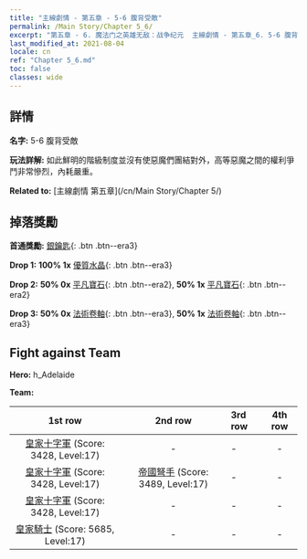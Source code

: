 ```yaml
---
title: "主線劇情 - 第五章 - 5-6 腹背受敵"
permalink: /Main Story/Chapter 5_6/
excerpt: "第五章 - 6. 魔法门之英雄无敌：战争纪元  主線劇情 - 第五章_6. 5-6 腹背受敵"
last_modified_at: 2021-08-04
locale: cn
ref: "Chapter 5_6.md"
toc: false
classes: wide
---
```


## 詳情

 **名字:** 5-6 腹背受敵

 **玩法詳解:** 如此鮮明的階級制度並沒有使惡魔們團結對外，高等惡魔之間的權利爭鬥非常慘烈，內耗嚴重。

 **Related to:** [主線劇情 第五章](/cn/Main Story/Chapter 5/)

## 掉落獎勵

 **首通獎勵:** [銀鑰匙](/cn/Items/con_693/){: .btn .btn--era3}

 **Drop 1:** **100% 1x** [優質水晶](/cn/Items/mat_17/){: .btn .btn--era3}

 **Drop 2:** **50% 0x** [平凡寶石](/cn/Items/mat_10/){: .btn .btn--era2}, **50% 1x** [平凡寶石](/cn/Items/mat_10/){: .btn .btn--era2}

 **Drop 3:** **50% 0x** [法術卷軸](/cn/Items/con_694/){: .btn .btn--era3}, **50% 1x** [法術卷軸](/cn/Items/con_694/){: .btn .btn--era3}


## Fight against Team
 **Hero:** h_Adelaide

 **Team:**


  | 1st row | 2nd row | 3rd row | 4th row |
  |:----:|:----:|:----|:----:|
  | [皇家十字軍](/cn/units/Swordsman/) (Score: 3428, Level:17)  | - | - | - |
  | [皇家十字軍](/cn/units/Swordsman/) (Score: 3428, Level:17)  | [帝國弩手](/cn/units/Marksman/) (Score: 3489, Level:17)  | - | - |
  | [皇家十字軍](/cn/units/Swordsman/) (Score: 3428, Level:17)  | - | - | - |
  | [皇家騎士](/cn/units/Cavalier/) (Score: 5685, Level:17)  | - | - | - |


